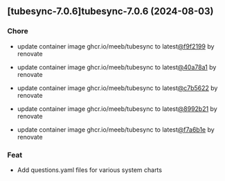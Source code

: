 

## [tubesync-7.0.6]tubesync-7.0.6 (2024-08-03)

### Chore



- update container image ghcr.io/meeb/tubesync to latest[@f9f2199](https://github.com/f9f2199) by renovate

- update container image ghcr.io/meeb/tubesync to latest[@40a78a1](https://github.com/40a78a1) by renovate

- update container image ghcr.io/meeb/tubesync to latest[@c7b5622](https://github.com/c7b5622) by renovate

- update container image ghcr.io/meeb/tubesync to latest[@8992b21](https://github.com/8992b21) by renovate

- update container image ghcr.io/meeb/tubesync to latest[@f7a6b1e](https://github.com/f7a6b1e) by renovate

### Feat



- Add questions.yaml files for various system charts